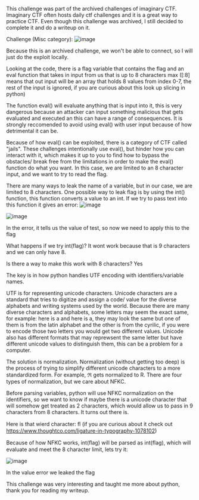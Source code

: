 This challenge was part of the archived challenges of imaginary CTF. Imaginary CTF often hosts daily ctf challenges and it is a great way to practice CTF. Even though this challenge was archived, I still decided to complete it and do a writeup on it.

Challenge (Misc category): 
![image](https://github.com/user-attachments/assets/afe12561-9517-418e-aff8-c2ff9c3d6f24)

Because this is an archived challenge, we won't be able to connect, so I will just do the exploit locally.

Looking at the code, there is a flag variable that contains the flag and an eval function that takes in input from us that is up to 8 characters max ([:8] means that out input will be an array that holds 8 values from index 0-7, the rest of the input is ignored, if you are curious about this look up slicing in python)

The function eval() will evaluate anything that is input into it, this is very dangerous because an attacker can input something malicious that gets evaluated and executed an this can have a range of consequences. It is strongly reccomended to avoid using eval() with user input because of how detrimental it can be. 

Because of how eval() can be exploited, there is a category of CTF called "jails". These challenges intentionally use eval(), but hinder how you can interact with it, which makes it up to you to find how to bypass the obstacles/ break free from the limitations in order to make the eval() function do what you want. In this case, we are limited to an 8 character input, and we want to try to read the flag.

There are many ways to leak the name of a variable, but in our case, we are limited to 8 characters. One possible way to leak flag is by using the int() function, this function converts a value to an int. If we try to pass text into this function it gives an error: 
![image](https://github.com/user-attachments/assets/04958e68-521c-486d-a392-cb0af311318a)

![image](https://github.com/user-attachments/assets/055b9455-2861-43a2-9f34-507b261a48a1)

In the error, it tells us the value of test, so now we need to apply this to the flag

What happens if we try int(flag)? It wont work because that is 9 characters and we can only have 8.

Is there a way to make this work with 8 characters? Yes

The key is in how python handles UTF encoding with identifiers/variable names. 

UTF is for representing unicode characters. Unicode characters are a standard that tries to digitize and assign a code/ value for the diverse alphabets and writing systems used by the world. Because there are many diverse characters and alphabets, some letters may seem the exact same, for example: here is a and here is а, they may look the same but one of them is from the latin alphabet and the other is from the cyrilic, if you were to encode those two letters you would get two different values. Unicode also has different formats that may reprewsent the same letter but have different unicode values to distinguish them, this can be a problem for a computer.

The solution is normalization. Normalization (without getting too deep) is the process of trying to simplify different unicode characters to a more standardized form. For example, ℜ gets normalized to R. There are four types of normalization, but we care about NFKC. 

Before parsing variables, python will use NFKC normalization on the identifiers, so we want to know if maybe there is a unicode character that will somehow get treated as 2 characters, which would allow us to pass in 9 characters from 8 characters. It turns out there is. 

Here is that wierd character: ﬂ (if you are curious about it check out https://www.thoughtco.com/ligature-in-typography-1078102)

Because of how NFKC works, int(ﬂag) will be parsed as int(flag), which will evaluate and meet the 8 character limit, lets try it:

![image](https://github.com/user-attachments/assets/343fc808-1172-4d42-9dcd-e68f246d67d8)

In the value error we leaked the flag

This challenge was very interesting and taught me more about python, thank you for reading my writeup.



